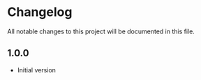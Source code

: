 # Changelog

All notable changes to this project will be documented in this file.

## 1.0.0

- Initial version
